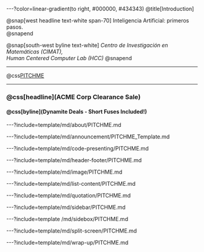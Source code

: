 ---?color=linear-gradient(to right, #000000, #434343)
@title[Introduction]

@snap[west headline text-white span-70]
Inteligencia Artificial: primeros pasos.<br>
@snapend

@snap[south-west byline  text-white]
*Centro de Investigación en Matemáticas (CIMAT),<br>*
*Human Centered Computer Lab (HCC)*
@snapend

---

@css[PITCHME](your-content)

---

### @css[headline](ACME Corp Clearance Sale)

#### @css[byline](Dynamite Deals - Short Fuses Included!)


---?include=template/md/about/PITCHME.md

---?include=template/md/announcement/PITCHME_Template.md

---?include=template/md/code-presenting/PITCHME.md

---?include=template/md/header-footer/PITCHME.md

---?include=template/md/image/PITCHME.md

---?include=template/md/list-content/PITCHME.md

---?include=template/md/quotation/PITCHME.md

---?include=template/md/sidebar/PITCHME.md

---?include=template  /md/sidebox/PITCHME.md

---?include=template/md/split-screen/PITCHME.md

---?include=template/md/wrap-up/PITCHME.md
